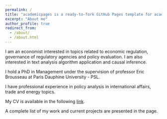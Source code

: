 ```yaml
---
permalink: /
title: "academicpages is a ready-to-fork GitHub Pages template for academic personal websites"
excerpt: "About me"
author_profile: true
redirect_from: 
  - /about/
  - /about.html
---
```


I am an economist interested in topics related to economic regulation, governance of regulatory agencies and policy evaluation. I am also interested in text analysis algorithm application and causal inference.

I hold a PhD in Management under the supervision of professor Eric Brousseau at Paris Dauphine University - PSL.

I have professional experience in policy analysis in international affairs, trade and energy topics. 

My CV is available in the following [link](https://calgonzalezz.github.io/perspage/cgonzalez_CV.pdf).

A complete list of my work and current projects are presented in the page.
